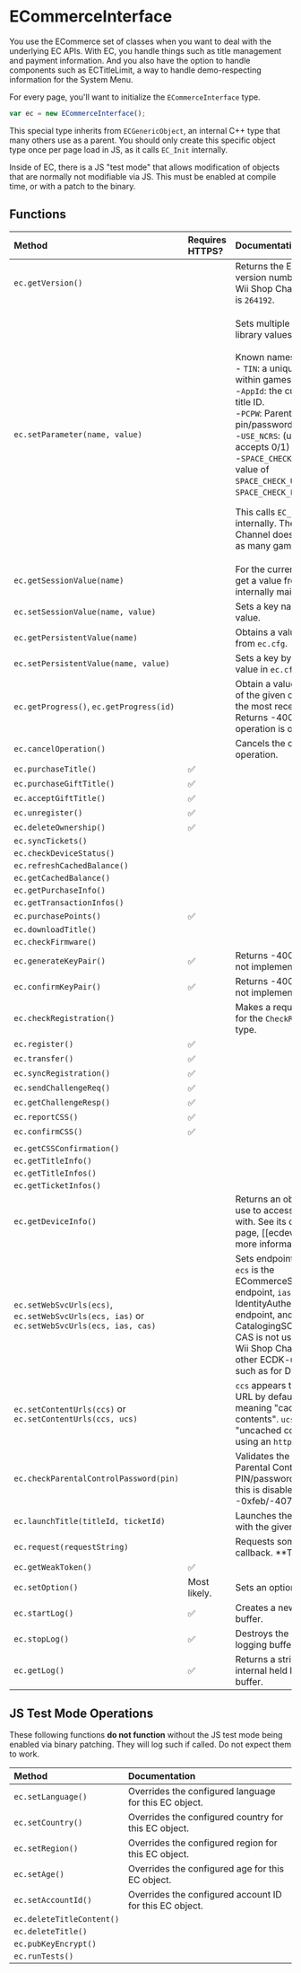 # ECommerceInterface

You use the ECommerce set of classes when you want to deal with the underlying EC APIs. With EC, you handle things such as title management and payment information. And you also have the option to handle components such as ECTitleLimit, a way to handle demo-respecting information for the System Menu.

For every page, you'll want to initialize the `ECommerceInterface` type.

```javascript
var ec = new ECommerceInterface();
```

This special type inherits from `ECGenericObject`, an internal C++ type that many others use as a parent. You should only create this specific object type once per page load in JS, as it calls `EC_Init` internally.

Inside of EC, there is a JS "test mode" that allows modification of objects that are normally not modifiable via JS. This must be enabled at compile time, or with a patch to the binary.

## Functions

<table>
  <thead>
    <tr>
      <th style="text-align:left">Method</th>
      <th style="text-align:left">Requires HTTPS?</th>
      <th style="text-align:left">Documentation</th>
    </tr>
  </thead>
  <tbody>
    <tr>
      <td style="text-align:left"><code>ec.getVersion()</code>
      </td>
      <td style="text-align:left"></td>
      <td style="text-align:left">Returns the EC library&apos;s version number. As of the Wii Shop Channel
        v21, this is <code>264192</code>.</td>
    </tr>
    <tr>
      <td style="text-align:left"><code>ec.setParameter(name, value)</code>
      </td>
      <td style="text-align:left"></td>
      <td style="text-align:left">
        <p>Sets multiple internal EC library values.
          <br />
          <br />Known names are:
          <br />- <code>TIN</code>: a unique title number within games.
          <br />-<code>AppId</code>: the current running title ID.
          <br />-<code>PCPW</code>: Parental Control pin/password.
          <br />-<code>USE_NCRS</code>: (unknown, accepts 0/1)
          <br />-<code>SPACE_CHECK_POLICY</code>:with a value of <code>SPACE_CHECK_USER_ONLY</code> or <code>SPACE_CHECK_ENTIRE_FS</code>.</p>
        <p></p>
        <p>This calls <code>EC_SetParameter</code> internally. The Wii Shop Channel
          does not set a TIN as many games might.</p>
      </td>
    </tr>
    <tr>
      <td style="text-align:left"><code>ec.getSessionValue(name)</code>
      </td>
      <td style="text-align:left"></td>
      <td style="text-align:left">For the current EC object, get a value from an internally maintained type.</td>
    </tr>
    <tr>
      <td style="text-align:left"><code>ec.setSessionValue(name, value)</code>
      </td>
      <td style="text-align:left"></td>
      <td style="text-align:left">Sets a key named <code>name</code> to a value.</td>
    </tr>
    <tr>
      <td style="text-align:left"><code>ec.getPersistentValue(name)</code>
      </td>
      <td style="text-align:left"></td>
      <td style="text-align:left">Obtains a value by name from <code>ec.cfg</code>.</td>
    </tr>
    <tr>
      <td style="text-align:left"><code>ec.setPersistentValue(name, value)</code>
      </td>
      <td style="text-align:left"></td>
      <td style="text-align:left">Sets a key by name to a value in <code>ec.cfg</code>.</td>
    </tr>
    <tr>
      <td style="text-align:left"><code>ec.getProgress()</code>, <code>ec.getProgress(id)</code>
      </td>
      <td style="text-align:left"></td>
      <td style="text-align:left">Obtain a value on the state of the given operation, or the most recent
        operation. Returns -4007 if no operation is ongoing.</td>
    </tr>
    <tr>
      <td style="text-align:left"><code>ec.cancelOperation()</code>
      </td>
      <td style="text-align:left"></td>
      <td style="text-align:left">Cancels the current operation.</td>
    </tr>
    <tr>
      <td style="text-align:left"><code>ec.purchaseTitle()</code>
      </td>
      <td style="text-align:left">&#x2705;</td>
      <td style="text-align:left"></td>
    </tr>
    <tr>
      <td style="text-align:left"><code>ec.purchaseGiftTitle()</code>
      </td>
      <td style="text-align:left">&#x2705;</td>
      <td style="text-align:left"></td>
    </tr>
    <tr>
      <td style="text-align:left"><code>ec.acceptGiftTitle()</code>
      </td>
      <td style="text-align:left">&#x2705;</td>
      <td style="text-align:left"></td>
    </tr>
    <tr>
      <td style="text-align:left"><code>ec.unregister()</code>
      </td>
      <td style="text-align:left">&#x2705;</td>
      <td style="text-align:left"></td>
    </tr>
    <tr>
      <td style="text-align:left"><code>ec.deleteOwnership()</code>
      </td>
      <td style="text-align:left">&#x2705;</td>
      <td style="text-align:left"></td>
    </tr>
    <tr>
      <td style="text-align:left"><code>ec.syncTickets()</code>
      </td>
      <td style="text-align:left"></td>
      <td style="text-align:left"></td>
    </tr>
    <tr>
      <td style="text-align:left"><code>ec.checkDeviceStatus()</code>
      </td>
      <td style="text-align:left"></td>
      <td style="text-align:left"></td>
    </tr>
    <tr>
      <td style="text-align:left"><code>ec.refreshCachedBalance()</code>
      </td>
      <td style="text-align:left"></td>
      <td style="text-align:left"></td>
    </tr>
    <tr>
      <td style="text-align:left"><code>ec.getCachedBalance()</code>
      </td>
      <td style="text-align:left"></td>
      <td style="text-align:left"></td>
    </tr>
    <tr>
      <td style="text-align:left"><code>ec.getPurchaseInfo()</code>
      </td>
      <td style="text-align:left"></td>
      <td style="text-align:left"></td>
    </tr>
    <tr>
      <td style="text-align:left"><code>ec.getTransactionInfos()</code>
      </td>
      <td style="text-align:left"></td>
      <td style="text-align:left"></td>
    </tr>
    <tr>
      <td style="text-align:left"><code>ec.purchasePoints()</code>
      </td>
      <td style="text-align:left">&#x2705;</td>
      <td style="text-align:left"></td>
    </tr>
    <tr>
      <td style="text-align:left"><code>ec.downloadTitle()</code>
      </td>
      <td style="text-align:left"></td>
      <td style="text-align:left"></td>
    </tr>
    <tr>
      <td style="text-align:left"><code>ec.checkFirmware()</code>
      </td>
      <td style="text-align:left"></td>
      <td style="text-align:left"></td>
    </tr>
    <tr>
      <td style="text-align:left"><code>ec.generateKeyPair()</code>
      </td>
      <td style="text-align:left">&#x2705;</td>
      <td style="text-align:left">Returns -4002 - possibly not implemented?</td>
    </tr>
    <tr>
      <td style="text-align:left"><code>ec.confirmKeyPair()</code>
      </td>
      <td style="text-align:left">&#x2705;</td>
      <td style="text-align:left">Returns -4002 - possibly not implemented?</td>
    </tr>
    <tr>
      <td style="text-align:left"><code>ec.checkRegistration()</code>
      </td>
      <td style="text-align:left"></td>
      <td style="text-align:left">Makes a request via ECS for the <code>CheckRegistration</code> type.</td>
    </tr>
    <tr>
      <td style="text-align:left"><code>ec.register()</code>
      </td>
      <td style="text-align:left">&#x2705;</td>
      <td style="text-align:left"></td>
    </tr>
    <tr>
      <td style="text-align:left"><code>ec.transfer()</code>
      </td>
      <td style="text-align:left">&#x2705;</td>
      <td style="text-align:left"></td>
    </tr>
    <tr>
      <td style="text-align:left"><code>ec.syncRegistration()</code>
      </td>
      <td style="text-align:left">&#x2705;</td>
      <td style="text-align:left"></td>
    </tr>
    <tr>
      <td style="text-align:left"><code>ec.sendChallengeReq()</code>
      </td>
      <td style="text-align:left">&#x2705;</td>
      <td style="text-align:left"></td>
    </tr>
    <tr>
      <td style="text-align:left"><code>ec.getChallengeResp()</code>
      </td>
      <td style="text-align:left">&#x2705;</td>
      <td style="text-align:left"></td>
    </tr>
    <tr>
      <td style="text-align:left"><code>ec.reportCSS()</code>
      </td>
      <td style="text-align:left">&#x2705;</td>
      <td style="text-align:left"></td>
    </tr>
    <tr>
      <td style="text-align:left"><code>ec.confirmCSS()</code>
      </td>
      <td style="text-align:left">&#x2705;</td>
      <td style="text-align:left"></td>
    </tr>
    <tr>
      <td style="text-align:left"></td>
      <td style="text-align:left"></td>
      <td style="text-align:left"></td>
    </tr>
    <tr>
      <td style="text-align:left"><code>ec.getCSSConfirmation()</code>
      </td>
      <td style="text-align:left"></td>
      <td style="text-align:left"></td>
    </tr>
    <tr>
      <td style="text-align:left"><code>ec.getTitleInfo()</code>
      </td>
      <td style="text-align:left"></td>
      <td style="text-align:left"></td>
    </tr>
    <tr>
      <td style="text-align:left"><code>ec.getTitleInfos()</code>
      </td>
      <td style="text-align:left"></td>
      <td style="text-align:left"></td>
    </tr>
    <tr>
      <td style="text-align:left"><code>ec.getTicketInfos()</code>
      </td>
      <td style="text-align:left"></td>
      <td style="text-align:left"></td>
    </tr>
    <tr>
      <td style="text-align:left"><code>ec.getDeviceInfo()</code>
      </td>
      <td style="text-align:left"></td>
      <td style="text-align:left">Returns an object you can use to access information with. See its dedicated
        page, [[ecdeviceinfo]], for more information.</td>
    </tr>
    <tr>
      <td style="text-align:left"><code>ec.setWebSvcUrls(ecs)</code>, <code>ec.setWebSvcUrls(ecs, ias)</code> or <code>ec.setWebSvcUrls(ecs, ias, cas)</code>
      </td>
      <td style="text-align:left"></td>
      <td style="text-align:left">Sets endpoints for usage. <code>ecs</code> is the ECommerceSOAP endpoint, <code>ias</code> is
        the IdentityAuthenticationSOAP endpoint, and <code>cas</code> is the CatalogingSOAP
        endpoint. CAS is not used within the Wii Shop Channel - used in other ECDK-utilizing
        titles, such as for DLC content.</td>
    </tr>
    <tr>
      <td style="text-align:left"><code>ec.setContentUrls(ccs)</code> or <code>ec.setContentUrls(ccs, ucs)</code>
      </td>
      <td style="text-align:left"></td>
      <td style="text-align:left"><code>ccs</code> appears to be an <code>http</code> URL by default, presumably
        meaning &quot;cached contents&quot;. <code>ucs</code> may mean &quot;uncached
        contents&quot;, using an <code>https</code> URL.</td>
    </tr>
    <tr>
      <td style="text-align:left"><code>ec.checkParentalControlPassword(pin)</code>
      </td>
      <td style="text-align:left"></td>
      <td style="text-align:left">Validates the given Parental Control PIN/password as a long. If this is
        disabled, it returns -0xfeb/-4075.</td>
    </tr>
    <tr>
      <td style="text-align:left"><code>ec.launchTitle(titleId, ticketId)</code>
      </td>
      <td style="text-align:left"></td>
      <td style="text-align:left">Launches the passed title with the given ticket.</td>
    </tr>
    <tr>
      <td style="text-align:left"><code>ec.request(requestString)</code>
      </td>
      <td style="text-align:left"></td>
      <td style="text-align:left">Requests something, with a callback. **TODO**</td>
    </tr>
    <tr>
      <td style="text-align:left"><code>ec.getWeakToken()</code>
      </td>
      <td style="text-align:left">&#x2705;</td>
      <td style="text-align:left"></td>
    </tr>
    <tr>
      <td style="text-align:left"><code>ec.setOption()</code>
      </td>
      <td style="text-align:left">Most likely.</td>
      <td style="text-align:left">Sets an option within EC.</td>
    </tr>
    <tr>
      <td style="text-align:left"><code>ec.startLog()</code>
      </td>
      <td style="text-align:left">&#x2705;</td>
      <td style="text-align:left">Creates a new logging buffer.</td>
    </tr>
    <tr>
      <td style="text-align:left"><code>ec.stopLog()</code>
      </td>
      <td style="text-align:left">&#x2705;</td>
      <td style="text-align:left">Destroys the present logging buffer.</td>
    </tr>
    <tr>
      <td style="text-align:left"><code>ec.getLog()</code>
      </td>
      <td style="text-align:left">&#x2705;</td>
      <td style="text-align:left">Returns a string with the internal held log from buffer.</td>
    </tr>
  </tbody>
</table>

## JS Test Mode Operations

These following functions **do not function** without the JS test mode being enabled via binary patching. They will log such if called. Do not expect them to work.

| Method | Documentation |
| :--- | :--- |
| `ec.setLanguage()` | Overrides the configured language for this EC object. |
| `ec.setCountry()` | Overrides the configured country for this EC object. |
| `ec.setRegion()` | Overrides the configured region for this EC object. |
| `ec.setAge()` | Overrides the configured age for this EC object. |
| `ec.setAccountId()` | Overrides the configured account ID for this EC object. |
| `ec.deleteTitleContent()` |  |
| `ec.deleteTitle()` |  |
| `ec.pubKeyEncrypt()` |  |
| `ec.runTests()` |  |

